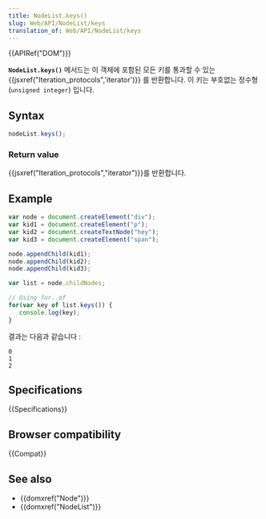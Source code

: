 ```yaml
---
title: NodeList.keys()
slug: Web/API/NodeList/keys
translation_of: Web/API/NodeList/keys
---
```

{{APIRef("DOM")}}

**`NodeList.keys()`** 메서드는 이 객체에 포함된 모든 키를 통과할 수 있는 {{jsxref("Iteration_protocols",'iterator')}} 를 반환합니다. 이 키는 부호없는 정수형(`unsigned integer`) 입니다.

## Syntax

```js
nodeList.keys();
```

### Return value

{{jsxref("Iteration_protocols","iterator")}}를 반환합니다.

## Example

```js
var node = document.createElement("div");
var kid1 = document.createElement("p");
var kid2 = document.createTextNode("hey");
var kid3 = document.createElement("span");

node.appendChild(kid1);
node.appendChild(kid2);
node.appendChild(kid3);

var list = node.childNodes;

// Using for..of
for(var key of list.keys()) {
   console.log(key);
}
```

결과는 다음과 같습니다 :

```
0
1
2
```

## Specifications

{{Specifications}}

## Browser compatibility

{{Compat}}

## See also

- {{domxref("Node")}}
- {{domxref("NodeList")}}
